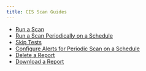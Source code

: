 ```yaml
---
title: CIS Scan Guides
---
```


<head>
  <link rel="canonical" href="https://ranchermanager.docs.rancher.com/pages-for-subheaders/cis-scan-guides"/>
</head>

- [Run a Scan](../how-to-guides/advanced-user-guides/cis-scan-guides/run-a-scan.md)
- [Run a Scan Periodically on a Schedule](../how-to-guides/advanced-user-guides/cis-scan-guides/run-a-scan-periodically-on-a-schedule.md)
- [Skip Tests](../how-to-guides/advanced-user-guides/cis-scan-guides/skip-tests.md)
- [Configure Alerts for Periodic Scan on a Schedule](../how-to-guides/advanced-user-guides/cis-scan-guides/configure-alerts-for-periodic-scan-on-a-schedule.md)
- [Delete a Report](../how-to-guides/advanced-user-guides/cis-scan-guides/delete-a-report.md)
- [Download a Report](../how-to-guides/advanced-user-guides/cis-scan-guides/download-a-report.md)